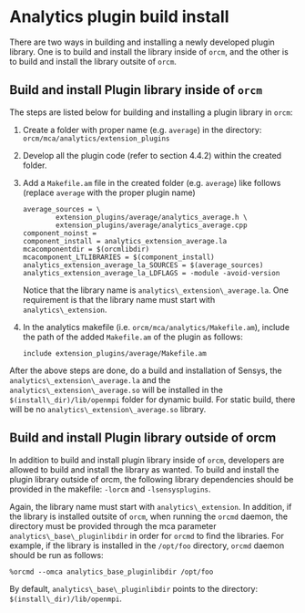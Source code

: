 # Analytics plugin build install

There are two ways in building and installing a newly developed plugin library. One is to build and install the library inside of `orcm`, and the other is to build and install the library outsite of `orcm`.

## Build and install Plugin library inside of `orcm`
The steps are listed below for building and installing a plugin library in `orcm`:

1. Create a folder with proper name (e.g. `average`) in the directory: `orcm/mca/analytics/extension_plugins`

2. Develop all the plugin code (refer to section 4.4.2) within the created folder.

3. Add a `Makefile.am` file in the created folder (e.g. `average`) like follows (replace `average` with the proper plugin name)

    ```
    average_sources = \
            extension_plugins/average/analytics_average.h \
            extension_plugins/average/analytics_average.cpp
    component_noinst =
    component_install = analytics_extension_average.la
    mcacomponentdir = $(orcmlibdir)
    mcacomponent_LTLIBRARIES = $(component_install)
    analytics_extension_average_la_SOURCES = $(average_sources)
    analytics_extension_average_la_LDFLAGS = -module -avoid-version
    ```

    Notice that the library name is `analytics\_extension\_average.la`. One requirement is that the library name must start with `analytics\_extension`.

4. In the analytics makefile (i.e. `orcm/mca/analytics/Makefile.am`), include the path of the added `Makefile.am` of the plugin as follows:

    ```
    include extension_plugins/average/Makefile.am
    ```

After the above steps are done, do a build and installation of Sensys, the `analytics\_extension\_average.la` and the `analytics\_extension\_average.so` will be installed in the `$(install\_dir)/lib/openmpi` folder for dynamic build. For static build, there will be no `analytics\_extension\_average.so` library.

## Build and install Plugin library outside of orcm
In addition to build and install plugin library inside of `orcm`, developers are allowed to build and install the library as wanted. To build and install the plugin library outside of orcm, the following library dependencies should be provided in the makefile: `-lorcm` and `-lsensysplugins`.

Again, the library name must start with `analytics\_extension`. In addition, if the library is installed outsite of `orcm`, when running the `orcmd` daemon, the directory must be provided through the mca parameter `analytics\_base\_pluginlibdir` in order for `orcmd` to find the libraries. For example, if the library is installed in the `/opt/foo` directory, `orcmd` daemon should be run as follows:

```
%orcmd --omca analytics_base_pluginlibdir /opt/foo
```

By default, `analytics\_base\_pluginlibdir` points to the directory: `$(install\_dir)/lib/openmpi`.